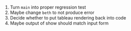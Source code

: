 1. Turn `main` into proper regression test
2. Maybe change `beth` to not produce error
3. Decide whether to put tableau rendering back into code
4. Maybe output of show should match input form
